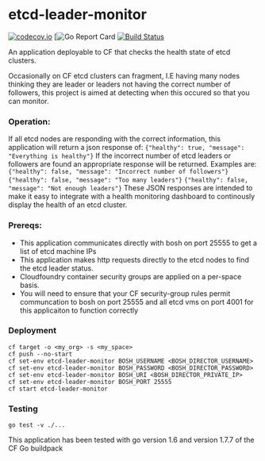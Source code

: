 # etcd-leader-monitor

[![codecov.io](https://codecov.io/github/FidelityInternational/etcd-leader-monitor/coverage.svg?branch=master)](https://codecov.io/github/FidelityInternational/etcd-leader-monitor?branch=master)
[![Go Report Card](https://goreportcard.com/badge/github.com/FidelityInternational/etcd-leader-monitor)
[![Build Status](https://travis-ci.org/FidelityInternational/etcd-leader-monitor.svg?branch=master)](https://travis-ci.org/FidelityInternational/etcd-leader-monitor)

An application deployable to CF that checks the health state of etcd clusters.

Occasionally on CF etcd clusters can fragment, I.E having many nodes thinking they are leader or leaders not having the correct number of followers, this project is aimed at detecting when this occured so that you can monitor.

### Operation:
If all etcd nodes are responding with the correct information, this application will return a json response of: `{"healthy": true, "message": "Everything is healthy"}`
If the incorrect number of etcd leaders or followers are found an appropriate response will be returned. Examples are:
`{"healthy": false, "message": "Incorrect number of followers"}`
`{"healthy": false, "message": "Too many leaders"}`
`{"healthy": false, "message": "Not enough leaders"}`
These JSON responses are intended to make it easy to integrate with a health monitoring dashboard to continously display the health of an etcd cluster.

### Prereqs:
- This application communicates directly with bosh on port 25555 to get a list of etcd machine IPs
- This application makes http requests directly to the etcd nodes to find the etcd leader status.
- Cloudfoundry container security groups are applied on a per-space basis.
- You will need to ensure that your CF security-group rules permit communcation to bosh on port 25555 and all etcd vms on port 4001 for this applicaiton to function correctly

### Deployment

```
cf target -o <my_org> -s <my_space>
cf push --no-start
cf set-env etcd-leader-monitor BOSH_USERNAME <BOSH_DIRECTOR_USERNAME>
cf set-env etcd-leader-monitor BOSH_PASSWORD <BOSH_DIRECTOR_PASSWORD>
cf set-env etcd-leader-monitor BOSH_URI <BOSH_DIRECTOR_PRIVATE_IP>
cf set-env etcd-leader-monitor BOSH_PORT 25555
cf start etcd-leader-monitor
```

### Testing

`go test -v ./...`

This application has been tested with go version 1.6 and version 1.7.7 of the CF Go buildpack
